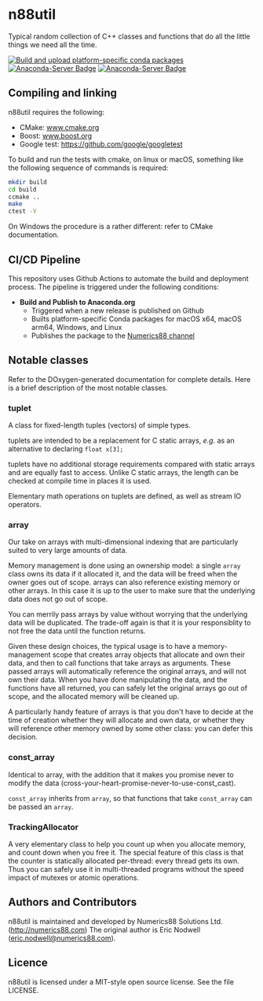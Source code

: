 # n88util

Typical random collection of C++ classes and functions that do all the little things
we need all the time.

<!-- [![Build Status](https://dev.azure.com/babesler/n88/_apis/build/status/Numerics88.n88util?branchName=master)](https://dev.azure.com/babesler/n88/_build/latest?definitionId=6&branchName=master) -->
[![Build and upload platform-specific conda packages](https://github.com/Numerics88/n88util/actions/workflows/build-and-upload-conda-packages.yml/badge.svg?branch=master)](https://github.com/Numerics88/n88util/actions/workflows/build-and-upload-conda-packages.yml)
[![Anaconda-Server Badge](https://anaconda.org/numerics88/n88util/badges/version.svg)](https://anaconda.org/numerics88/n88util)
[![Anaconda-Server Badge](https://anaconda.org/numerics88/n88util/badges/platforms.svg)](https://anaconda.org/numerics88/n88util)

## Compiling and linking

n88util requires the following:

  * CMake: www.cmake.org
  * Boost: www.boost.org
  * Google test: https://github.com/google/googletest

To build and run the tests with cmake, on linux or macOS, something like the
following sequence of commands is required:

```sh
mkdir build
cd build
ccmake ..
make
ctest -V
```

On Windows the procedure is a rather different: refer to CMake documentation.

## CI/CD Pipeline

This repository uses Github Actions to automate the build and deployment process. The pipeline is triggered under the following conditions:

- **Build and Publish to Anaconda.org**
  - Triggered when a new release is published on Github
  - Builts platform-specific Conda packages for macOS x64, macOS arm64, Windows, and Linux
  - Publishes the package to the [Numerics88 channel](https://anaconda.org/numerics88/n88util)

## Notable classes

Refer to the DOxygen-generated documentation for complete details. Here
is a brief description of the most notable classes.

### tuplet

A class for fixed-length tuples (vectors) of simple types.

tuplets are intended to be a replacement for C static arrays,
*e.g.* as an alternative to declaring `float x[3];`

tuplets have no additional storage requirements compared with static arrays
and are equally fast to access.  Unlike C static arrays, the length
can be checked at compile time in places it is used.

Elementary math operations on tuplets are defined, as well as stream IO
operators.

### array

Our take on arrays with multi-dimensional indexing that are
particularly suited to very large amounts of data.

Memory management is done using an ownership model: a single
`array` class owns its data if it allocated it, and the data
will be freed when the owner goes out of scope. arrays can also
reference existing memory or other arrays. In this case it is up to
the user to make sure that the underlying data does not go
out of scope.

You can merrily pass arrays by value without worrying that the
underlying data will be duplicated. The trade-off again is that it
is your responsiblity to not free the data until the function
returns.

Given these design choices, the typical usage is to have a
memory-management scope that creates array objects that
allocate and own their data, and then to call functions
that take arrays as arguments. These passed arrays will automatically
reference the original arrays, and will not own their data.
When you have done manipulating the data, and the functions have
all returned, you can safely let the original arrays go out of scope,
and the allocated memory will be cleaned up.

A particularly handy feature of arrays is that you don't have to
decide at the time of creation whether they will allocate and own
data, or whether they will reference other memory owned by some
other class: you can defer this decision.

### const_array

Identical to array, with the addition that it makes you promise
never to modify the data (cross-your-heart-promise-never-to-use-const_cast).

`const_array` inherits from `array`, so that functions that take `const_array`
can be passed an `array`.

### TrackingAllocator

A very elementary class to help you count up when you allocate
memory, and count down when you free it. The special feature of
this class is that the counter is statically allocated per-thread:
every thread gets its own. Thus you can safely use it in multi-threaded
programs without the speed impact of mutexes or atomic operations.

## Authors and Contributors

n88util is maintained and developed by Numerics88
Solutions Ltd. (http://numerics88.com) The original author is Eric Nodwell (eric.nodwell@numerics88.com).

## Licence

n88util is licensed under a MIT-style open source license. See the file LICENSE.
